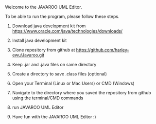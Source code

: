 Welcome to the JAVAROO UML Editor.

To be able to run the program, please follow these steps. 

1. Download java development kit from https://www.oracle.com/java/technologies/downloads/

2. Install java development kit

3. Clone repository from github at https://github.com/harley-ewu/Javaroo.git

4. Keep .jar and .java files on same directory 

6. Create a directory to save .class files (optional)
7. Open your Terminal (Linux or Mac Users) or CMD (Windows)
8. Navigate to the directory where you saved the repository from github
   using the terminal/CMD commands
9. run JAVAROO UML Editor
10. Have fun with the JAVAROO UML Editor :)
